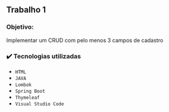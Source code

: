 <h2>Trabalho 1</h2>

### Objetivo:  

Implementar um CRUD com pelo menos 3 campos de cadastro 

### ✔️ Tecnologias utilizadas

- ``HTML``
- ``JAVA``
- ``Lombok``
- ``Spring Boot``
- ``Thymeleaf``
- ``Visual Studio Code``
